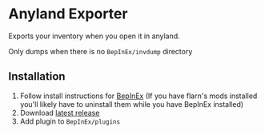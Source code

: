 # Anyland Exporter

Exports your inventory when you open it in anyland.

Only dumps when there is no `BepInEx/invdump` directory

## Installation

1. Follow install instructions for [BepInEx](https://docs.bepinex.dev/articles/user_guide/installation/index.html?tabs=tabid-win) 
(If you have flarn's mods installed you'll likely have to uninstall them while you have BepInEx installed)
2. Download [latest release](https://github.com/TheDrawingCoder-Gamer/anyland_dump/releases/latest)
3. Add plugin to `BepInEx/plugins`
